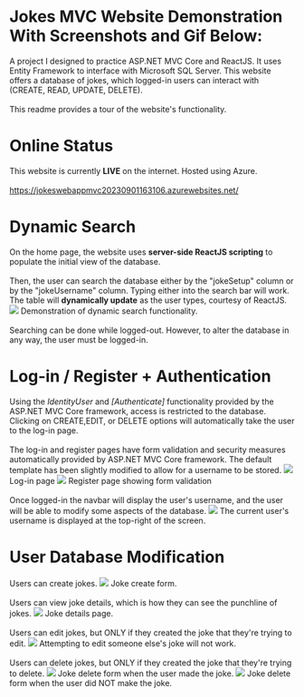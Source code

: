 # Jokes MVC Website Demonstration With Screenshots and Gif Below:

A project I designed to practice ASP.NET MVC Core and ReactJS. It uses Entity Framework to interface with Microsoft SQL Server. This website offers a database of jokes, which logged-in users can interact with (CREATE, READ, UPDATE, DELETE). 
<br /> <br />
This readme provides a tour of the website's functionality.

# Online Status
This website is currently <b>LIVE</b> on the internet. Hosted using Azure.
<br /> <br />
https://jokeswebappmvc20230901163106.azurewebsites.net/

# Dynamic Search
On the home page, the website uses <b>server-side ReactJS scripting</b> to populate the initial view of the database.
<br /> <br />
Then, the user can search the database either by the "jokeSetup" column or by the "jokeUsername" column. Typing either into the search bar will work. The table will <b>dynamically update</b> as the user types, courtesy of ReactJS.
<br />
<img src = "demo/Dynamic Search Functionality.gif" />
Demonstration of dynamic search functionality.
<br /> <br />
Searching can be done while logged-out. However, to alter the database in any way, the user must be logged-in.

# Log-in / Register + Authentication
Using the <i>IdentityUser</i> and <i>[Authenticate]</i> functionality provided by the ASP.NET MVC Core framework, access is restricted to the database. Clicking on CREATE,EDIT, or DELETE options will automatically take the user to the log-in page.
<br /> <br />
The log-in and register pages have form validation and security measures automatically provided by ASP.NET MVC Core framework. The default template has been slightly modified to allow for a username to be stored.
<img src = "demo/log-in.png" />
Log-in page
<img src = "demo/register with validation.png" />
Register page showing form validation
<br /> <br />
Once logged-in the navbar will display the user's username, and the user will be able to modify some aspects of the database.
<img src = "demo/logged-in home page.png" />
The current user's username is displayed at the top-right of the screen.

# User Database Modification
Users can create jokes.
<img src = "demo/joke create.png" />
Joke create form.
<br /> <br />
Users can view joke details, which is how they can see the punchline of jokes.
<img src = "demo/joke details.png" />
Joke details page.
<br /> <br />
Users can edit jokes, but ONLY if they created the joke that they're trying to edit.
<img src = "demo/joke edit invalid.png" />
Attempting to edit someone else's joke will not work.
<br /> <br />
Users can delete jokes, but ONLY if they created the joke that they're trying to delete.
<img src = "demo/joke delete.png" />
Joke delete form when the user made the joke.
<img src = "demo/joke delete invalid.png" />
Joke delete form when the user did NOT make the joke.
